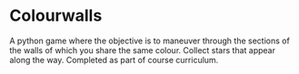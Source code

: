 # Colourwalls
A python game where the objective is to maneuver through the sections of the walls of which you share the same colour. Collect stars that appear along the way. Completed as part of course curriculum.
